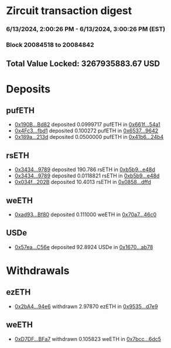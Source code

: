 # Zircuit transaction digest
### 6/13/2024, 2:00:26 PM - 6/13/2024, 3:00:26 PM (EST)
### Block 20084518 to 20084842

## Total Value Locked: 3267935883.67 USD

# Deposits
## pufETH
- [0x190B...Bd82](https://etherscan.io/address/0x190Bc3F81993BeEa46701899e4747ee1b8C2Bd82) deposited 0.0999717 pufETH in [0x661f...54a1](https://etherscan.io/tx/0x190Bc3F81993BeEa46701899e4747ee1b8C2Bd82)
- [0x4Fc3...fbd1](https://etherscan.io/address/0x4Fc3DE1E5115A3C4642CB29F5157e95f006Bfbd1) deposited 0.100272 pufETH in [0x6537...9642](https://etherscan.io/tx/0x4Fc3DE1E5115A3C4642CB29F5157e95f006Bfbd1)
- [0x189a...213d](https://etherscan.io/address/0x189a4E84e74862aE1d6DddDF31890C758D15213d) deposited 0.0500000 pufETH in [0x41b6...24b4](https://etherscan.io/tx/0x189a4E84e74862aE1d6DddDF31890C758D15213d)
## rsETH
- [0x3434...9789](https://etherscan.io/address/0x34349c5569e7B846c3558961552D2202760A9789) deposited 190.786 rsETH in [0xb5b9...e48d](https://etherscan.io/tx/0x34349c5569e7B846c3558961552D2202760A9789)
- [0x3434...9789](https://etherscan.io/address/0x34349c5569e7B846c3558961552D2202760A9789) deposited 0.0118821 rsETH in [0xb5b9...e48d](https://etherscan.io/tx/0x34349c5569e7B846c3558961552D2202760A9789)
- [0x034f...202B](https://etherscan.io/address/0x034f2D4196987aD40A86E2e5Bd98f12C51CB202B) deposited 10.4013 rsETH in [0x0858...dffd](https://etherscan.io/tx/0x034f2D4196987aD40A86E2e5Bd98f12C51CB202B)
## weETH
- [0xad93...Bf80](https://etherscan.io/address/0xad9320EdB257E3928E128440bdfa1deF186FBf80) deposited 0.111000 weETH in [0x70a7...46c0](https://etherscan.io/tx/0xad9320EdB257E3928E128440bdfa1deF186FBf80)
## USDe
- [0x57ea...C56e](https://etherscan.io/address/0x57eaAA6CcE0f87f72daf27dD707230c42909C56e) deposited 92.8924 USDe in [0x1670...ab78](https://etherscan.io/tx/0x57eaAA6CcE0f87f72daf27dD707230c42909C56e)
# Withdrawals
## ezETH
- [0x2bA4...94e6](https://etherscan.io/address/0x2bA4ebF9e5649068B916409b54f14de576F794e6) withdrawn 2.97870 ezETH in [0x9535...d7e9](https://etherscan.io/tx/0x2bA4ebF9e5649068B916409b54f14de576F794e6)
## weETH
- [0xD7DF...BFa7](https://etherscan.io/address/0xD7DF7E085214743530afF339aFC420c7c720BFa7) withdrawn 0.105823 weETH in [0x7bcc...6dc5](https://etherscan.io/tx/0xD7DF7E085214743530afF339aFC420c7c720BFa7)
